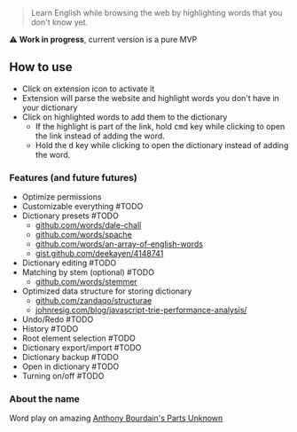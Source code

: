 > Learn English while browsing the web by highlighting words that you don't know yet.

⚠️ **Work in progress**, current version is a pure MVP

## How to use

- Click on extension icon to activate it
- Extension will parse the website and highlight words you don't have in your dictionary
- Click on highlighted words to add them to the dictionary
  - If the highlight is part of the link, hold <kbd>cmd</kbd> key while clicking to open the link instead of adding the word.
  - Hold the <kbd>d</kbd> key while clicking to open the dictionary instead of adding the word.

### Features (and future futures)

- Optimize permissions
- Customizable everything #TODO
- Dictionary presets #TODO
  - [github.com/words/dale-chall](https://github.com/words/dale-chall)
  - [github.com/words/spache](https://github.com/words/spache)
  - [github.com/words/an-array-of-english-words](https://github.com/words/an-array-of-english-words)
  - [gist.github.com/deekayen/4148741](https://gist.github.com/deekayen/4148741)
- Dictionary editing #TODO
- Matching by stem (optional) #TODO
  - [github.com/words/stemmer](https://github.com/words/stemmer)
- Optimized data structure for storing dictionary
  - [github.com/zandaqo/structurae](https://github.com/zandaqo/structurae)
  - [johnresig.com/blog/javascript-trie-performance-analysis/](https://johnresig.com/blog/javascript-trie-performance-analysis/)
- Undo/Redo #TODO
- History #TODO
- Root element selection #TODO
- Dictionary export/import #TODO
- Dictionary backup #TODO
- Open in dictionary #TODO
- Turning on/off #TODO

### About the name

Word play on amazing [Anthony Bourdain's Parts Unknown](https://en.wikipedia.org/wiki/Anthony_Bourdain:_Parts_Unknown)
